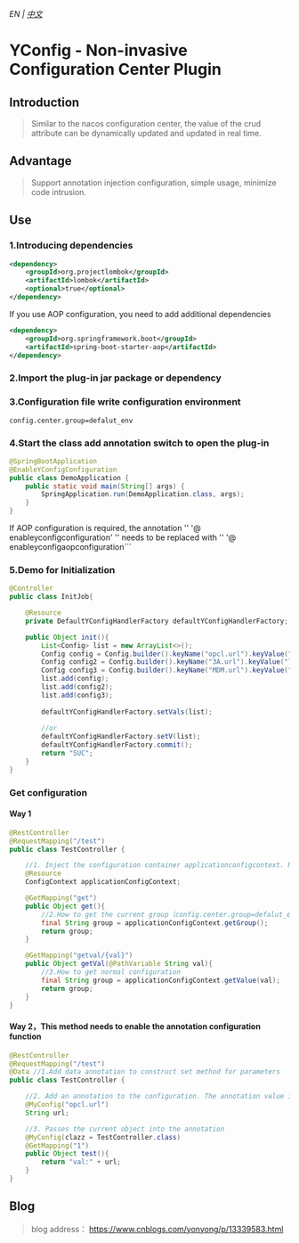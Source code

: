 *_EN | [中文](https://github.com/yonyong/YConfig/blob/master/readme_zh.md)_*

# YConfig - Non-invasive Configuration Center Plugin

## Introduction
> Similar to the nacos configuration center, the value of the crud attribute can be dynamically updated and updated in real time.

## Advantage
> Support annotation injection configuration, simple usage, minimize code intrusion.

## Use

### 1.Introducing dependencies
```xml
<dependency>
    <groupId>org.projectlombok</groupId>
    <artifactId>lombok</artifactId>
    <optional>true</optional>
</dependency>
```
If you use AOP configuration, you need to add additional dependencies
```xml
<dependency>
    <groupId>org.springframework.boot</groupId>
    <artifactId>spring-boot-starter-aop</artifactId>
</dependency>
```
### 2.Import the plug-in jar package or dependency

### 3.Configuration file write configuration environment
```properties
config.center.group=defalut_env
```
### 4.Start the class add annotation switch to open the plug-in
```java
@SpringBootApplication
@EnableYConfigConfiguration
public class DemoApplication {
	public static void main(String[] args) {
		SpringApplication.run(DemoApplication.class, args);
	}
}
```
If AOP configuration is required, the annotation '' '@ enableyconfigconfiguration' '' needs to be replaced with '' '@ enableyconfigaopconfiguration```

### 5.Demo for Initialization
```java
@Controller
public class InitJob{

    @Resource
    private DefaultYConfigHandlerFactory defaultYConfigHandlerFactory;

    public Object init(){
        List<Config> list = new ArrayList<>();
        Config config = Config.builder().keyName("opcl.url").keyValue("localhost:8080/opcl2.0").build();
        Config config2 = Config.builder().keyName("3A.url").keyValue("localhost//3A.url").build();
        Config config3 = Config.builder().keyName("MDM.url").keyValue("localhost:8888/MDM").build();
        list.add(config);
        list.add(config2);
        list.add(config3);
        
        defaultYConfigHandlerFactory.setVals(list);
        
        //or
        defaultYConfigHandlerFactory.setV(list);
        defaultYConfigHandlerFactory.commit();
        return "SUC";
    }
}
```
### Get configuration
#### Way 1
```java
@RestController
@RequestMapping("/test")
public class TestController {

    //1. Inject the configuration container applicationconfigcontext. Note that the name is written by me and cannot be changed
    @Resource
    ConfigContext applicationConfigContext;

    @GetMapping("get")
    public Object get(){
        //2.How to get the current group（config.center.group=defalut_env）
        final String group = applicationConfigContext.getGroup();
        return group;
    }

    @GetMapping("getval/{val}")
    public Object getVal(@PathVariable String val){
        //3.How to get normal configuration
        final String group = applicationConfigContext.getValue(val);
        return group;
    }
}
```
####  Way 2，This method needs to enable the annotation configuration function
```java
@RestController
@RequestMapping("/test")
@Data //1.Add data annotation to construct set method for parameters
public class TestController {

    //2. Add an annotation to the configuration. The annotation value is the corresponding keyname of the configuration
    @MyConfig("opcl.url")
    String url;

    //3. Passes the current object into the annotation
    @MyConfig(clazz = TestController.class)
    @GetMapping("1")
    public Object test(){
        return "val:" + url;
    }
}
```

## Blog
> blog address： https://www.cnblogs.com/yonyong/p/13339583.html
